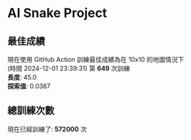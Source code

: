 
# AI Snake Project

## **最佳成績**








































































現在使用 GitHub Action 訓練最佳成績為在 10x10 的地圖情況下  
(時間 2024-12-01 23:39:31) 第 **649** 次訓練  
**長度**: 45.0  
**探索值**: 0.0387

















































































































































## 總訓練次數
現在已經訓練了: **572000** 次
